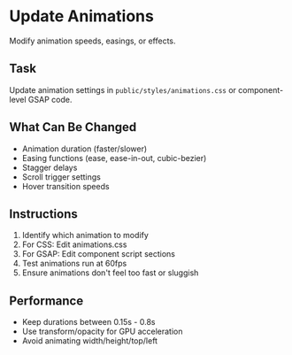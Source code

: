 # Update Animations

Modify animation speeds, easings, or effects.

## Task
Update animation settings in `public/styles/animations.css` or component-level GSAP code.

## What Can Be Changed
- Animation duration (faster/slower)
- Easing functions (ease, ease-in-out, cubic-bezier)
- Stagger delays
- Scroll trigger settings
- Hover transition speeds

## Instructions
1. Identify which animation to modify
2. For CSS: Edit animations.css
3. For GSAP: Edit component script sections
4. Test animations run at 60fps
5. Ensure animations don't feel too fast or sluggish

## Performance
- Keep durations between 0.15s - 0.8s
- Use transform/opacity for GPU acceleration
- Avoid animating width/height/top/left
